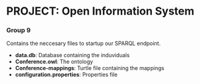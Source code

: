# PROJECT: Open Information System

### Group 9

Contains the neccesary files to startup our SPARQL endpoint.

- **data.db**: Database containing the induviduals
- **Conference.owl**: The ontology
- **Conference-mappings**: Turtle file containing the mappings
- **configuration.properties**: Properties file
